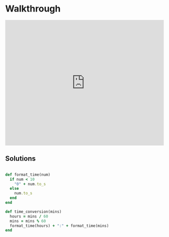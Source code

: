 # Walkthrough

<iframe src="https://player.vimeo.com/video/194119011?rel=0&autoplay=1" width="100%" height="400px" frameborder="0" webkitallowfullscreen="" mozallowfullscreen="" allowfullscreen="" style="line-height: 1.6em;" rel="line-height: 1.6em;"></iframe>


## Solutions

```ruby

def format_time(num)
  if num < 10
    "0" + num.to_s
  else
    num.to_s
  end
end

def time_conversion(mins)
  hours = mins / 60
  mins = mins % 60
  format_time(hours) + ":" + format_time(mins)
end
```
